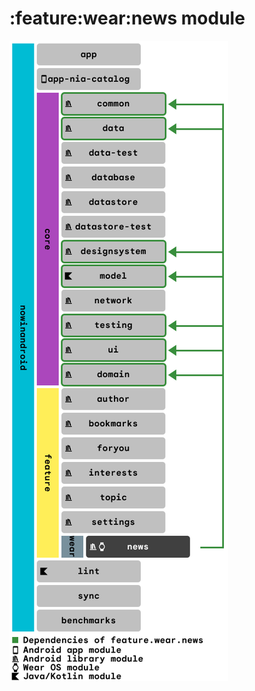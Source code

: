 # :feature:wear:news module

![Dependency graph](../../../docs/images/graphs/dep_graph_feature_wear_news.png)
